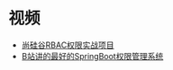 


# 视频

* [尚硅谷RBAC权限实战项目](https://www.bilibili.com/video/av23768626?from=search&seid=9297901973965636156)
* [B站讲的最好的SpringBoot权限管理系统](https://www.bilibili.com/video/av79538985/?spm_id_from=333.788.videocard.1)
